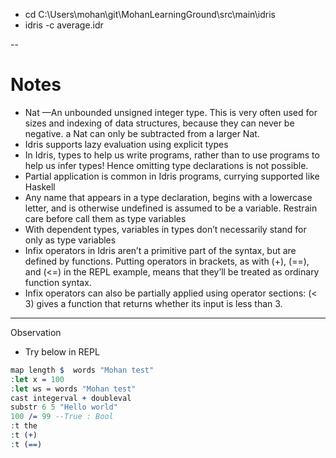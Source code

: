 * cd C:\Users\mohan\git\MohanLearningGround\src\main\idris
* idris -c average.idr

--
# Notes
* Nat —An unbounded unsigned integer type. This is very often used for sizes and indexing of data structures, because they can never be negative. a Nat can only be subtracted from a larger Nat.
* Idris supports lazy evaluation using explicit types
* In Idris, types to help us write programs, rather than to use programs to help us infer types! Hence  omitting type declarations is not possible.
* Partial application is common in Idris programs, currying supported like Haskell
* Any name that appears in a type declaration, begins with a lowercase letter, and is otherwise undefined is assumed to be a variable. Restrain care before call them as type variables
* With dependent types, variables in types don’t necessarily stand for only as type variables
* Infix operators in Idris aren’t a primitive part of the syntax, but are defined by functions. Putting operators in brackets, as with (+), (==), and (<=) in the REPL example, means that they’ll be treated as ordinary function syntax. 
* Infix operators can also be partially applied using operator sections: (< 3) gives a function that returns whether its input is less than 3.


---

Observation

* Try below in REPL
```Idris
map length $  words "Mohan test"
:let x = 100
:let ws = words "Mohan test"
cast integerval + doubleval
substr 6 5 "Hello world"
100 /= 99 --True : Bool
:t the
:t (+)
:t (==)
```
